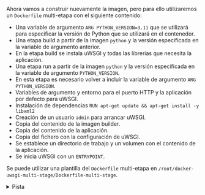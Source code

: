 Ahora vamos a construir nuevamente la imagen, pero para ello utilizaremos un `Dockerfile` multi-etapa con el siguiente 
contenido:
- Una variable de argumento `ARG PYTHON_VERSION=3.11` que se utilizará para especificar la versión de Python que se 
utilizará en el contenedor.
- Una etapa build a partir de la imagen `python` y la versión especificada en la variable de argumento anterior.
- En la etapa build se instala uWSGI y todas las librerias que necesita la aplicación.
- Una etapa run a partir de la imagen `python` y la versión especificada en la variable de argumento `PYTHON_VERSION`.
- En esta etapa es necesario volver a incluir la variable de argumento `ARG PYTHON_VERSION`.
- Variables de argumento y entorno para el puerto HTTP y la aplicación por defecto para uWSGI.
- Instalación de dependencias `RUN apt-get update && apt-get install -y libxml2`
- Creación de un usuario `admin` para arrancar uWSGI.
- Copia del contenido de la imagen builder.
- Copia del contenido de la aplicación.
- Copia del fichero con la configuración de uWSGI.
- Se establece un directorio de trabajo y un volumen con el contenido de la aplicación.
- Se inicia uWSGI con un `ENTRYPOINT`.

Se puede utilizar una plantilla del `Dockerfile` multi-etapa en `/root/docker-uwsgi-multi-stage/Dockerfile-multi-stage`.

<details><summary>Pista</summary><p>
# Version de Python (solo mayor y menor)
ARG PYTHON_VERSION=3.11

# Etapa build
FROM python:${PYTHON_VERSION} AS build

# Se instala uWSGI y todas las librerias que necesita la aplicacion
COPY WebApp/requirements.txt requirements.txt
RUN pip install uwsgi && pip install -r requirements.txt

# Etapa run
FROM python:${PYTHON_VERSION}-slim AS run

# Es necesario volver a incluir en esta etapa esta variable
ARG PYTHON_VERSION

# Puerto HTTP por defecto para uWSGI
ARG UWSGI_HTTP_PORT=8000
ENV UWSGI_HTTP_PORT=$UWSGI_HTTP_PORT

# Aplicacion por defecto para uWSGI
ARG UWSGI_APP=webapp
ENV UWSGI_APP=$UWSGI_APP

# Se instalan dependencias
RUN apt-get update && apt-get install -y libxml2

# Se crea un usuario para arrancar uWSGI
RUN useradd -ms /bin/bash admin
USER admin

# Se copia el contenido de la imagen builder
COPY --from=build /usr/local/lib/python${PYTHON_VERSION}/site-packages /usr/local/lib/python${PYTHON_VERSION}/site-packages
COPY --from=build /usr/local/bin/uwsgi /usr/local/bin/uwsgi

# Se copia el contenido de la aplicacion
COPY WebApp /WebApp

# Se copia el fichero con la configuración de uWSGI
COPY uwsgi.ini uwsgi.ini

# Se establece el directorio de trabajo
WORKDIR /WebApp

# Se crea un volumen con el contenido de la aplicacion
VOLUME /WebApp

# Se inicia uWSGI
ENTRYPOINT ["uwsgi", "--ini", "/uwsgi.ini"]
</p></details>
